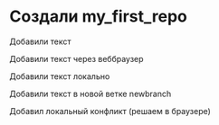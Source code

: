 # Создали my_first_repo

Добавили текст

Добавили текст через веббраузер

Добавили текст локально

Добавили текст в новой ветке newbranch

Добавил локальный конфликт (решаем в браузере)


